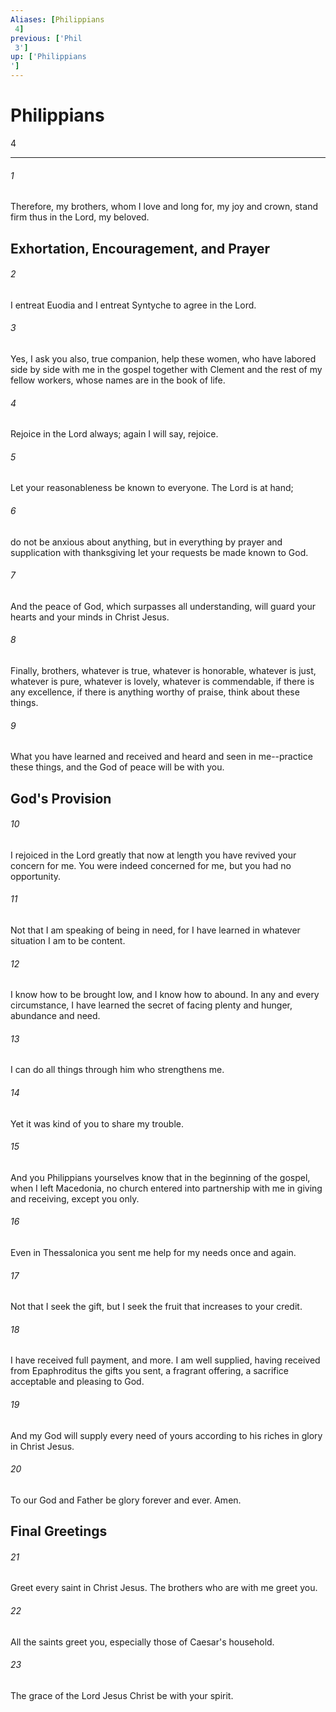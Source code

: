 ```yaml
---
Aliases: [Philippians 4]
previous: ['Phil 3']
up: ['Philippians']
---
```

# Philippians 4

***
 

###### 1 
Therefore, my brothers, whom I love and long for, my joy and crown, stand firm thus in the Lord, my beloved.  ## Exhortation, Encouragement, and Prayer  

###### 2 
I entreat Euodia and I entreat Syntyche to agree in the Lord.  

###### 3 
Yes, I ask you also, true companion, help these women, who have labored side by side with me in the gospel together with Clement and the rest of my fellow workers, whose names are in the book of life.  

###### 4 
Rejoice in the Lord always; again I will say, rejoice.  

###### 5 
Let your reasonableness be known to everyone. The Lord is at hand;  

###### 6 
do not be anxious about anything, but in everything by prayer and supplication with thanksgiving let your requests be made known to God.  

###### 7 
And the peace of God, which surpasses all understanding, will guard your hearts and your minds in Christ Jesus.  

###### 8 
Finally, brothers, whatever is true, whatever is honorable, whatever is just, whatever is pure, whatever is lovely, whatever is commendable, if there is any excellence, if there is anything worthy of praise, think about these things.  

###### 9 
What you have learned and received and heard and seen in me--practice these things, and the God of peace will be with you.  ## God's Provision  

###### 10 
I rejoiced in the Lord greatly that now at length you have revived your concern for me. You were indeed concerned for me, but you had no opportunity.  

###### 11 
Not that I am speaking of being in need, for I have learned in whatever situation I am to be content.  

###### 12 
I know how to be brought low, and I know how to abound. In any and every circumstance, I have learned the secret of facing plenty and hunger, abundance and need.  

###### 13 
I can do all things through him who strengthens me.  

###### 14 
Yet it was kind of you to share my trouble.  

###### 15 
And you Philippians yourselves know that in the beginning of the gospel, when I left Macedonia, no church entered into partnership with me in giving and receiving, except you only.  

###### 16 
Even in Thessalonica you sent me help for my needs once and again.  

###### 17 
Not that I seek the gift, but I seek the fruit that increases to your credit.  

###### 18 
I have received full payment, and more. I am well supplied, having received from Epaphroditus the gifts you sent, a fragrant offering, a sacrifice acceptable and pleasing to God.  

###### 19 
And my God will supply every need of yours according to his riches in glory in Christ Jesus.  

###### 20 
To our God and Father be glory forever and ever. Amen.  ## Final Greetings  

###### 21 
Greet every saint in Christ Jesus. The brothers who are with me greet you.  

###### 22 
All the saints greet you, especially those of Caesar's household.  

###### 23 
The grace of the Lord Jesus Christ be with your spirit.
